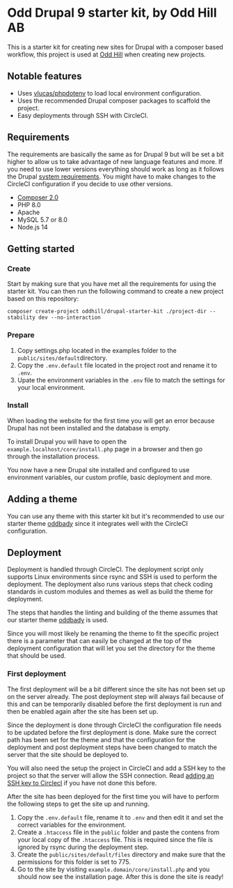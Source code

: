 # Odd Drupal 9 starter kit, by Odd Hill AB

This is a starter kit for creating new sites for Drupal with a composer
based workflow, this project is used at [Odd Hill](http://www.oddhill.se/)
when creating new projects.

## Notable features

- Uses [vlucas/phpdotenv](vlucas/phpdotenv) to load local environment configuration.
- Uses the recommended Drupal composer packages to scaffold the project.
- Easy deployments through SSH with CircleCI.

## Requirements

The requirements are basically the same as for Drupal 9 but will be set a bit
higher to allow us to take advantage of new language features and more. If you
need to use lower versions everything should work as long as it follows the
Drupal [system requirements](https://www.drupal.org/docs/system-requirements).
You might have to make changes to the CircleCI configuration if you decide to
use other versions.

- [Composer 2.0](https://getcomposer.org/doc/00-intro.md#installation-linux-unix-osx)
- PHP 8.0
- Apache
- MySQL 5.7 or 8.0
- Node.js 14

## Getting started

### Create

Start by making sure that you have met all the requirements for using the
starter kit. You can then run the following command to create a new project
based on this repository:

```
composer create-project oddhill/drupal-starter-kit ./project-dir --stability dev --no-interaction
```

### Prepare

1. Copy settings.php located in the examples folder to the `public/sites/default`directory.
2. Copy the `.env.default` file located in the project root and rename it to `.env`.
3. Upate the environment variables in the `.env` file to match the settings for your local environment.

### Install

When loading the website for the first time you will get an error because
Drupal has not been installed and the database is empty.

To install Drupal you will have to open the `example.localhost/core/install.php`
page in a browser and then go through the installation process.

You now have a new Drupal site installed and configured to use environment
variables, our custom profile, basic deployment and more.

## Adding a theme

You can use any theme with this starter kit but it's recommended to use our
starter theme [oddbady](https://github.com/oddhill/drupal-oddbaby) since it
integrates well with the CircleCI configuration.

## Deployment

Deployment is handled through CircleCI. The deployment script only supports
Linux environments since rsync and SSH is used to perform the deployment.
The deployment also runs various steps that check coding standards in
custom modules and themes as well as build the theme for deployment.

The steps that handles the linting and building of the theme assumes that our
starter theme [oddbady](https://github.com/oddhill/drupal-oddbaby) is used.

Since you will most likely be renaming the theme to fit the specific project
there is a parameter that can easily be changed at the top of the deployment
configuration that will let you set the directory for the theme that should
be used.

### First deployment

The first deployment will be a bit different since the site has not been set up
on the server already. The post deployment step will always fail because of
this and can be temporarily disabled before the first deployment is run and
then be enabled again after the site has been set up.

Since the deployment is done through CircleCI the configuration file needs to
be updated before the first deployment is done. Make sure the correct path has
been set for the theme and that the configuration for the deployment and post
deployment steps have been changed to match the server that the site should be
deployed to.

You will also need the setup the project in CircleCI and add a SSH key to the
project so that the server will allow the SSH connection. Read
[adding an SSH key to CirclecI](https://circleci.com/docs/2.0/add-ssh-key/) if
you have not done this before.

After the site has been deployed for the first time you will have to perform
the following steps to get the site up and running.

1. Copy the `.env.default` file, rename it to `.env` and then edit it and set
the correct variables for the environment.
2. Create a `.htaccess` file in the `public` folder and paste the contens from
your local copy of the `.htaccess` file. This is required since the file is
ignored by rsync during the deployment step.
3. Create the `public/sites/default/files` directory and make sure that the
permissions for this folder is set to 775.
4. Go to the site by visiting `example.domain/core/install.php` and you should
now see the installation page. After this is done the site is ready!
